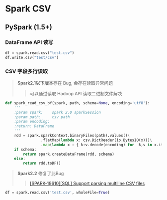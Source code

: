 # Spark CSV 

## PySpark (1.5+)
### DataFrame API 读写
```python
df = spark.read.csv("test.csv")
df.write.csv("test/csv")
```
### CSV 字段多行读取
>**Spark2.1以下版本**存在 Bug, 会存在读取异常问题
>>可以通过读取 Hadoop API 读取二进制文件解决
```python
def spark_read_csv_bf(spark, path, schema=None, encoding='utf8'):
    '''
    :param spark:    spark 2.0 sparkSession 
    :param path:     csv path
    :param encoding: 
    :return: DataFrame
    '''
    rdd = spark.sparkContext.binaryFiles(path).values()\
                .flatMap(lambda x: csv.DictReader(io.BytesIO(x)))\
                .map(lambda x : { k:v.decode(encoding) for  k,v in x.iteritems()})
    if schema:
        return spark.createDataFrame(rdd, schema)
    else:
        return rdd.toDF()
```

>**Spark2.2** 修复了此Bug <br> 
>>[[SPARK-19610][SQL] Support parsing multiline CSV files](https://github.com/apache/spark/pull/16976)
```python
df = spark.read.csv('test.csv', wholeFile=True)
```